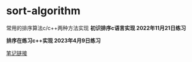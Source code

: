 # sort-algorithm
常用的排序算法c/c++两种方法实现
**初识排序c语言实现 2022年11月21日练习**

**排序在练习c++实现 2023年4月9日练习**

[笔记链接](https://blog.csdn.net/m0_60134435/article/details/130310850)

